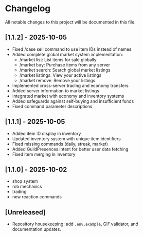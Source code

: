 # Changelog

All notable changes to this project will be documented in this file.

## [1.1.2] - 2025-10-05
- Fixed /case sell command to use item IDs instead of names
- Added complete global market system implementation:
  - /market list: List items for sale globally
  - /market buy: Purchase items from any server
  - /market search: Search global market listings
  - /market listings: View your active listings
  - /market remove: Remove your listings
- Implemented cross-server trading and economy transfers
- Added server information to market listings
- Integrated market with economy and inventory systems
- Added safeguards against self-buying and insufficient funds
- Fixed command parameter descriptions

## [1.1.1] - 2025-10-05
- Added item ID display in inventory
- Updated inventory system with unique item identifiers
- Fixed missing commands (daily, streak, market)
- Added GuildPresences intent for better user data fetching
- Fixed item merging in inventory

## [1.1.0] - 2025-10-02
- shop system
- rob mechanics
- trading
- new reaction commands

## [Unreleased]
- Repository housekeeping: add `.env.example`, GIF validator, and documentation updates.

